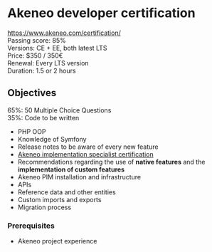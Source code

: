 # Akeneo developer certification

https://www.akeneo.com/certification/   
Passing score: 85%   
Versions: CE + EE, both latest LTS   
Price: $350 / 350€   
Renewal: Every LTS version  
Duration: 1.5 or 2 hours  


## Objectives

65%: 50 Multiple Choice Questions  
35%: Code to be written  

- PHP OOP
- Knowledge of Symfony
- Release notes to be aware of every new feature
- [Akeneo implementation specialist certification](https://github.com/PauliusMacernis/certification/blob/master/akeneo/akeneo-implementation-specialist.md)
- Recommendations regarding the use of **native features** and the **implementation of custom features**
- Akeneo PIM installation and infrastructure
- APIs
- Reference data and other entities
- Custom imports and exports
- Migration process

### Prerequisites

- Akeneo project experience
